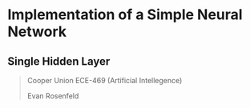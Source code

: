 # Implementation of a Simple Neural Network
## Single Hidden Layer
> Cooper Union ECE-469 (Artificial Intellegence)
>
> Evan Rosenfeld
